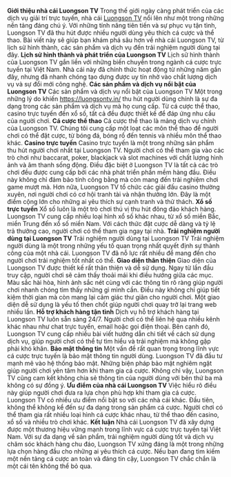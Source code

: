 **Giới thiệu nhà cái Luongson TV**
Trong thế giới ngày càng phát triển của các dịch vụ giải trí trực tuyến, nhà cái [ Luongson TV](https://luongsontv.in/) nổi lên như một trong những nền tảng đáng chú ý. Với những tính năng tiên tiến và sự phục vụ tận tình, Luongson TV đã thu hút được nhiều người dùng yêu thích cá cược và thể thao. Bài viết này sẽ giúp bạn khám phá sâu hơn về nhà cái Luongson TV, từ lịch sử hình thành, các sản phẩm và dịch vụ đến trải nghiệm người dùng tại đây.
**Lịch sử hình thành và phát triển của Luongson TV**
Lịch sử hình thành của Luongson TV gắn liền với những biến chuyển trong ngành cá cược trực tuyến tại Việt Nam. Nhà cái này đã chính thức hoạt động từ những năm gần đây, nhưng đã nhanh chóng tạo dựng được uy tín nhờ vào chất lượng dịch vụ và sự đổi mới công nghệ.
**Các sản phẩm và dịch vụ nổi bật của Luongson TV**
Các sản phẩm và dịch vụ nổi bật của Luongson TV
Một trong những lý do khiến https://luongsontv.in/  thu hút người dùng chính là sự đa dạng trong các sản phẩm và dịch vụ mà họ cung cấp. Từ cá cược thể thao, casino trực tuyến đến xổ số, tất cả đều được thiết kế để đáp ứng nhu cầu của người chơi.
**Cá cược thể thao**
Cá cược thể thao là mảng dịch vụ chính của Luongson TV. Chúng tôi cung cấp một loạt các môn thể thao để người chơi có thể đặt cược, từ bóng đá, bóng rổ đến tennis và nhiều môn thể thao khác.
**Casino trực tuyến**
Casino trực tuyến là một trong những sản phẩm thu hút người chơi nhất tại Luongson TV. Người chơi có thể tham gia vào các trò chơi như baccarat, poker, blackjack và slot machines với chất lượng hình ảnh và âm thanh sống động.
Điều đặc biệt ở Luongson TV là tất cả các trò chơi đều được cung cấp bởi các nhà phát triển phần mềm hàng đầu. Điều này không chỉ đảm bảo tính công bằng mà còn mang đến trải nghiệm chơi game mượt mà.
Hơn nữa, Luongson TV tổ chức các giải đấu casino thường xuyên, nơi người chơi có cơ hội tranh tài và nhận thưởng lớn. Đây là một điểm cộng lớn cho những ai yêu thích sự cạnh tranh và thử thách.
**Xổ số trực tuyến**
Xổ số luôn là một trò chơi thú vị thu hút đông đảo khách hàng. Luongson TV cung cấp nhiều loại hình xổ số khác nhau, từ xổ số miền Bắc, miền Trung đến xổ số miền Nam. Với cách thức đặt cược dễ dàng và tỷ lệ trả thưởng cao, người chơi có thể tham gia ngay tại nhà.
**Trải nghiệm người dùng tại Luongson TV**
Trải nghiệm người dùng tại Luongson TV
Trải nghiệm người dùng là một trong những yếu tố quan trọng nhất quyết định sự thành công của một nhà cái. Luongson TV đã nỗ lực rất nhiều để mang đến cho người chơi trải nghiệm tốt nhất có thể.
**Giao diện thân thiện**
Giao diện của Luongson TV được thiết kế rất thân thiện và dễ sử dụng. Ngay từ lần đầu truy cập, người chơi sẽ cảm thấy thoải mái khi điều hướng giữa các mục. Màu sắc hài hòa, hình ảnh sắc nét cùng với các thông tin rõ ràng giúp người chơi nhanh chóng tìm thấy những gì mình cần.
Điều này không chỉ giúp tiết kiệm thời gian mà còn mang lại cảm giác thư giãn cho người chơi. Một giao diện dễ sử dụng là yếu tố then chốt giúp người chơi quay trở lại trang web nhiều lần.
**Hỗ trợ khách hàng tận tình**
Dịch vụ hỗ trợ khách hàng tại Luongson TV luôn sẵn sàng 24/7. Người chơi có thể liên hệ qua nhiều kênh khác nhau như chat trực tuyến, email hoặc gọi điện thoại. 
Bên cạnh đó, Luongson TV cung cấp nhiều bài viết hướng dẫn chi tiết về cách sử dụng dịch vụ, giúp người chơi có thể tự tìm hiểu và trải nghiệm mà không gặp phải khó khăn.
**Bảo mật thông tin**
Một vấn đề rất quan trọng trong lĩnh vực cá cược trực tuyến là bảo mật thông tin người dùng. Luongson TV đã đầu tư mạnh mẽ vào hệ thống bảo mật.
Những biện pháp bảo mật nghiêm ngặt giúp người chơi yên tâm hơn khi tham gia cá cược. Không chỉ vậy, Luongson TV cũng cam kết không chia sẻ thông tin của người dùng với bên thứ ba mà không có sự đồng ý.
**Ưu điểm của nhà cái Luongson TV**
Việc hiểu rõ điều này giúp người chơi đưa ra lựa chọn phù hợp khi tham gia cá cược.
Luongson TV có nhiều ưu điểm nổi bật so với các nhà cái khác. Đầu tiên, không thể không kể đến sự đa dạng trong sản phẩm cá cược. Người chơi có thể tham gia rất nhiều loại hình cá cược khác nhau, từ thể thao đến casino, xổ số và nhiều trò chơi khác.
**Kết luận**
Nhà cái Luongson TV đã xây dựng được một thương hiệu vững mạnh trong lĩnh vực cá cược trực tuyến tại Việt Nam. Với sự đa dạng về sản phẩm, trải nghiệm người dùng tốt và dịch vụ chăm sóc khách hàng chu đáo, Luongson TV xứng đáng là một trong những lựa chọn hàng đầu cho những ai yêu thích cá cược. Nếu bạn đang tìm kiếm một nền tảng cá cược an toàn và đáng tin cậy, Luongson TV chắc chắn là một cái tên không thể bỏ qua.

